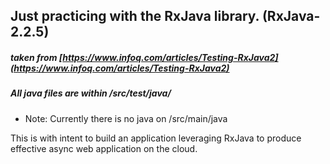 ## Just practicing with the RxJava library. (RxJava-2.2.5)

##### taken from [https://www.infoq.com/articles/Testing-RxJava2](https://www.infoq.com/articles/Testing-RxJava2)
##### All java files are within /src/test/java/

* Note: Currently there is no java on /src/main/java 

This is with intent to build an application leveraging RxJava to produce effective async web application on the cloud.

